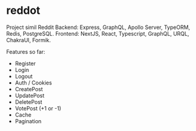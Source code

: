 # reddot
Project simil Reddit
Backend: Express, GraphQL, Apollo Server, TypeORM, Redis, PostgreSQL.
Frontend: NextJS, React, Typescript, GraphQL, URQL, ChakraUI, Formik.

Features so far:

<ul>
  <li>Register</li>
  <li>Login</li>
  <li>Logout</li>
  <li>Auth / Cookies</li>
  <li>CreatePost</li>
  <li>UpdatePost</li>
  <li>DeletePost</li>
  <li>VotePost (+1 or -1)</li>
  <li>Cache</li>
  <li>Pagination</li>
</ul>
